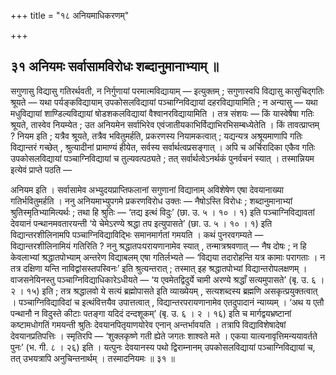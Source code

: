 +++
title = "१८ अनियमाधिकरणम्"

+++

## ३१ अनियमः सर्वासामविरोधः शब्दानुमानाभ्याम् ॥

सगुणासु विद्यासु गतिरर्थवती, न निर्गुणायां परमात्मविद्यायाम् — इत्युक्तम् ; सगुणास्वपि विद्यासु कासुचिद्गतिः श्रूयते — यथा पर्यङ्कविद्यायाम् उपकोसलविद्यायां पञ्चाग्निविद्यायां दहरविद्यायामिति ; न अन्यासु — यथा मधुविद्यायां शाण्डिल्यविद्यायां षोडशकलविद्यायां वैश्वानरविद्यायामिति । तत्र संशयः — किं यास्वेषैषा गतिः श्रूयते, तास्वेव नियम्येत ; उत अनियमेन सर्वाभिरेव एवंजातीयकाभिर्विद्याभिरभिसम्बध्येतेति । किं तावत्प्राप्तम् ? नियम इति ; यत्रैव श्रूयते, तत्रैव भवितुमर्हति, प्रकरणस्य नियामकत्वात् ; यद्यन्यत्र अश्रूयमाणापि गतिः विद्यान्तरं गच्छेत् , श्रुत्यादीनां प्रामाण्यं हीयेत, सर्वस्य सर्वार्थत्वप्रसङ्गात् । अपि च अर्चिरादिका एकैव गतिः उपकोसलविद्यायां पञ्चाग्निविद्यायां च तुल्यवत्पठ्यते ; तत् सर्वार्थत्वेऽनर्थकं पुनर्वचनं स्यात् । तस्मान्नियम इत्येवं प्राप्ते पठति —

अनियम इति । सर्वासामेव अभ्युदयप्राप्तिफलानां सगुणानां विद्यानाम् अविशेषेण एषा देवयानाख्या गतिर्भवितुमर्हति । ननु अनियमाभ्युपगमे प्रकरणविरोध उक्तः — नैषोऽस्ति विरोधः ; शब्दानुमानाभ्यां श्रुतिस्मृतिभ्यामित्यर्थः ; तथा हि श्रुतिः — ‘तद्य इत्थं विदुः’ (छा. उ. ५ । १० । १) इति पञ्चाग्निविद्यावतां देवयानं पन्थानमवतारयन्ती ‘ये चेमेऽरण्ये श्रद्धा तप इत्युपासते’ (छा. उ. ५ । १० । १) इति विद्यान्तरशीलिनामपि पञ्चाग्निविद्याविद्भिः समानमार्गतां गमयति । कथं पुनरवगम्यते — विद्यान्तरशीलिनामियं गतिरिति ? ननु श्रद्धातपःपरायणानामेव स्यात् , तन्मात्रश्रवणात् — नैष दोषः ; न हि केवलाभ्यां श्रद्धातपोभ्याम् अन्तरेण विद्याबलम् एषा गतिर्लभ्यते — ‘विद्यया तदारोहन्ति यत्र कामाः परागताः । न तत्र दक्षिणा यन्ति नाविद्वांसस्तपस्विनः’ इति श्रुत्यन्तरात् ; तस्मात् इह श्रद्धातपोभ्यां विद्यान्तरोपलक्षणम् । वाजसनेयिनस्तु पञ्चाग्निविद्याधिकारेऽधीयते — ‘य एवमेतद्विदुर्ये चामी अरण्ये श्रद्धाँ सत्यमुपासते’ (बृ. उ. ६ । २ । १५) इति ; तत्र श्रद्धालवो ये सत्यं ब्रह्मोपासते इति व्याख्येयम् , सत्यशब्दस्य ब्रह्मणि असकृत्प्रयुक्तत्वात् । पञ्चाग्निविद्याविदां च इत्थंवित्तयैव उपात्तत्वात् , विद्यान्तरपरायणानामेव एतदुपादानं न्याय्यम् । ‘अथ य एतौ पन्थानौ न विदुस्ते कीटाः पतङ्गा यदिदं दन्दशूकम्’ (बृ. उ. ६ । २ । १६) इति च मार्गद्वयभ्रष्टानां कष्टामधोगतिं गमयन्ती श्रुतिः देवयानपितृयाणयोरेव एनान् अन्तर्भावयति । तत्रापि विद्याविशेषादेषां देवयानप्रतिपत्तिः । स्मृतिरपि — ‘शुक्लकृष्णे गती ह्येते जगतः शाश्वते मते । एकया यात्यनावृत्तिमन्ययावर्तते पुनः’ (भ. गी. ८ । २६) इति । यत्पुनः देवयानस्य पथो द्विराम्नानम् उपकोसलविद्यायां पञ्चाग्निविद्यायां च, तत् उभयत्रापि अनुचिन्तनार्थम् । तस्मादनियमः ॥ ३१ ॥
